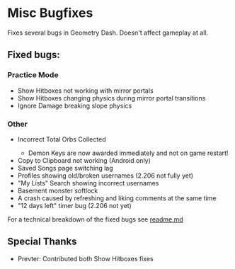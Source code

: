 # Misc Bugfixes
Fixes several bugs in Geometry Dash. Doesn't affect gameplay at all.

## Fixed bugs:
### Practice Mode
- <cj>Show Hitboxes</c> not working with <co>mirror portals</c>
- <cj>Show Hitboxes</c> changing <cl>physics</c> during <co>mirror portal transitions</c>
- <cj>Ignore Damage</c> breaking <cl>slope physics</c>
### Other
- <cr>Incorrect</c> <cj>Total Orbs Collected</c>
  - <co>Demon Keys</c> are now awarded <cg>immediately</c> and not on game restart!
- <cj>Copy to Clipboard</c> not working (Android only)
- <cj>Saved Songs</c> page switching <cr>lag</c>
- <cj>Profiles</c> showing <cr>old/broken</c> usernames (2.206 not fully yet)
- <cj>"My Lists" Search</c> showing <cr>incorrect usernames</c>
- <cj>Basement monster</c> <cr>softlock</c>
- A <cr>crash</c> caused by <cj>refreshing and liking</c> <co>comments</c> at the same time
- <cr>"12 days left"</c> timer bug (2.206 not yet)

For a technical breakdown of the fixed bugs see [readme.md](https://github.com/Cvolton/miscbugfixes-geode/blob/master/README.md)

## Special Thanks
- Prevter: Contributed both Show Hitboxes fixes